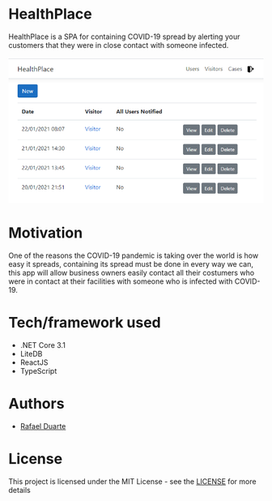# HealthPlace
HealthPlace is a SPA for containing COVID-19 spread by alerting your customers that they were in close contact with someone infected.

![Positive cases overview](./docs/images/PositiveCasesOverview.png)

# Motivation
One of the reasons the COVID-19 pandemic is taking over the world is how easy it spreads, containing its spread must be done in every way we can, this app will allow business owners easily contact all their costumers who were in contact at their facilities with someone who is infected with COVID-19.

# Tech/framework used
* .NET Core 3.1
* LiteDB
* ReactJS
* TypeScript

# Authors
* [Rafael Duarte](https://github.com/Duarte10)

# License
This project is licensed under the MIT License - see the [LICENSE](https://github.com/Duarte10/HealthPlace/blob/main/LICENSE) for more details
